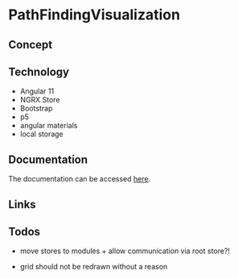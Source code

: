 # PathFindingVisualization

## Concept

## Technology

- Angular 11
- NGRX Store
- Bootstrap
- p5
- angular materials
- local storage

## Documentation

The documentation can be accessed [here](documentation/overview.md).

## Links

## Todos

- move stores to modules + allow communication via root store?!

- grid should not be redrawn without a reason
